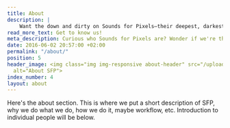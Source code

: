 ```yaml
---
title: About
description: |
    Want the down and dirty on Sounds for Pixels—their deepest, darkest secrets? Well, you're not going to find it here, but you will find information about who we are and what we look like, why we do what we do, and some of our own favorite game soundtracks!
read_more_text: Get to know us!
meta_description: Curious who Sounds for Pixels are? Wonder if we're the right team to write music for your game? Have a look at our about section and get to know us!
date: 2016-06-02 20:57:00 +02:00
permalink: "/about/"
position: 5
header_image: <img class="img img-responsive about-header" src="/uploads/about_header.png"
  alt="About SFP">
index_number: 4
layout: about
---
```


Here's the about section. This is where we put a short description of SFP, why we do what we do, how we do it, maybe workflow, etc. Introduction to individual people will be below.
